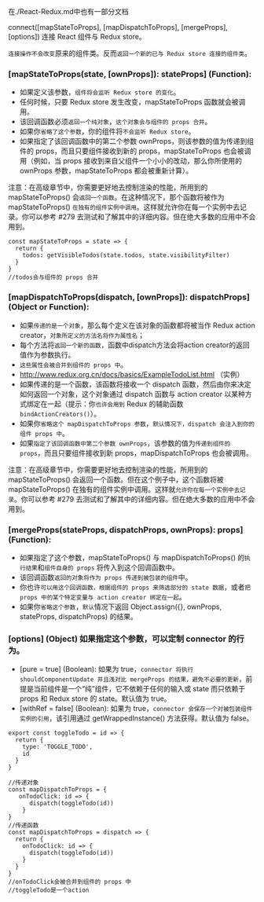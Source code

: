 在./React-Redux.md中也有一部分文档

connect([mapStateToProps], [mapDispatchToProps], [mergeProps], [options])
连接 React 组件与 Redux store。

`连接操作不会改变`原来的组件类。反而`返回一个新的已与 Redux store 连接的组件类`。

### [mapStateToProps(state, [ownProps]): stateProps] (Function): 
- 如果定义该参数，`组件将会监听 Redux store 的变化`。
- 任何时候，只要 Redux store 发生改变，mapStateToProps 函数就会被调用。
- 该回调函数必须`返回一个纯对象`，`这个对象会与组件的 props 合并`。
- 如果你`省略了这个参数`，你的组件将`不会监听 Redux store`。
- 如果指定了该回调函数中的第二个参数 ownProps，则该参数的值为传递到组件的 props，而且只要组件接收到新的 props，mapStateToProps 也会被调用（例如，当 props 接收到来自父组件一个小小的改动，那么你所使用的 ownProps 参数，mapStateToProps 都会被重新计算）。

注意：在高级章节中，你需要更好地去控制渲染的性能，所用到的 mapStateToProps() 会`返回一个函数`。在这种情况下，那个函数将被作为 mapStateToProps() `在独有的组件实例中调用`。这样就允许你在每一个实例中去记录。你可以参考 #279 去测试和了解其中的详细内容。但在绝大多数的应用中不会用到。

```
const mapStateToProps = state => {
  return {
    todos: getVisibleTodos(state.todos, state.visibilityFilter)
  }
}
//todos会与组件的 props 合并
```
### [mapDispatchToProps(dispatch, [ownProps]): dispatchProps] (Object or Function): 
- 如果`传递的是一个对象`，那么每个定义在该对象的函数都将被当作 Redux action creator，`对象所定义的方法名将作为属性名`；
- 每个方法将`返回一个新的函数`，函数中dispatch方法会将action creator的返回值作为参数执行。
- `这些属性会被合并到组件的 props 中`。
- http://www.redux.org.cn/docs/basics/ExampleTodoList.html  （实例）
- 如果传递的是一个函数，该函数将接收一个 dispatch 函数，然后由你来决定如何返回一个对象，这个对象通过 dispatch 函数与 action creator 以某种方式绑定在一起（提示：你`也许会用到` Redux 的辅助函数 `bindActionCreators()`）。
- 如果你`省略这个 mapDispatchToProps 参数`，`默认情况下，dispatch 会注入到你的组件 props 中`。
- 如果`指定了该回调函数中第二个参数 ownProps`，该参数的值为`传递到组件的 props`，而且只要组件接收到新 props，mapDispatchToProps 也会被调用。

注意：在高级章节中，你需要更好地去控制渲染的性能，所用到的 mapStateToProps() 会返回一个函数。但在这个例子中，这个函数将被 mapStateToProps() 在独有的组件实例中调用。这样就`允许你在每一个实例中去记录`。你可以参考 #279 去测试和了解其中的详细内容。但在绝大多数的应用中不会用到。

### [mergeProps(stateProps, dispatchProps, ownProps): props] (Function):
 - 如果指定了这个参数，mapStateToProps() 与 mapDispatchToProps() 的`执行结果`和`组件自身的 props` 将传入到这个回调函数中。
 - 该回调函数`返回的对象将作为 props 传递到被包装的组件`中。
 - 你也许`可以用这个回调函数，根据组件的 props 来筛选部分的 state 数据`，或者`把 props 中的某个特定变量与 action creator 绑定在一起`。
 - 如果你`省略这个参数`，`默认`情况下返回 Object.assign({}, ownProps, stateProps, dispatchProps) 的结果。

### [options] (Object) 如果指定这个参数，可以定制 connector 的行为。

- [pure = true] (Boolean): 如果为 true，`connector 将执行 shouldComponentUpdate 并且浅对比 mergeProps 的结果，避免不必要的更新`，前提是当前组件是一个“纯”组件，它不依赖于任何的输入或 state 而只依赖于 props 和 Redux store 的 state。默认值为 true。
- [withRef = false] (Boolean): 如果为 true，`connector 会保存一个对被包装组件实例的引用`，该引用通过 getWrappedInstance() 方法获得。默认值为 false。

```
export const toggleTodo = id => {
  return {
    type: 'TOGGLE_TODO',
    id
  }
}

//传递对象
const mapDispatchToProps = {
   onTodoClick: id => {
      dispatch(toggleTodo(id))   
    }
}
//传递函数
const mapDispatchToProps = dispatch => {
  return {
    onTodoClick: id => {
      dispatch(toggleTodo(id))
    }
  }
}
//onTodoClick会被合并到组件的 props 中
//toggleTodo是一个action

```

